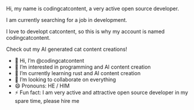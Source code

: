 Hi, my name is codingcatcontent, a very active open source developer.

I am currently searching for a job in development.

I love to developt catcontent, so this is why my account is named codingcatcontent.

Check out my AI generated cat content creations!

- 👋 Hi, I’m @codingcatcontent
- 👀 I’m interested in programming and AI content creation
- 🌱 I’m currently learning rust and AI content creation
- 💞️ I’m looking to collaborate on everything 
- 😄 Pronouns: HE / HIM
- ⚡ Fun fact: I am very active and attractive open source developer in my spare time, please hire me

<!---
codingcatcontent/codingcatcontent is a ✨ special ✨ repository because its `README.md` (this file) appears on your GitHub profile.
You can click the Preview link to take a look at your changes.
--->

